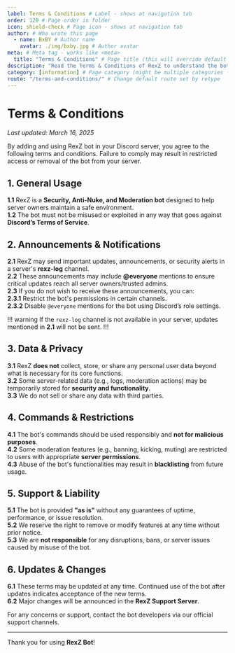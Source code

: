 ```yaml
---
label: Terms & Conditions # Label - shows at navigation tab
order: 120 # Page order in folder
icon: shield-check # Page icon - shows at navigation tab
author: # Who wrote this page
  - name: BxBY # Author name
    avatar: ./img/bxby.jpg # Author avatar
meta: # Meta tag - works like <meta>
  title: "Terms & Conditions" # Page title (this will override default meta.title set in config)
description: "Read the Terms & Conditions of RexZ to understand the bot's functionality, data handling, announcements, and user responsibilities." # Page description
category: [information] # Page category (might be multiple categories - [category1, category2])
route: "/terms-and-conditions/" # Change default route set by retype
---
```


# Terms & Conditions

_Last updated: March 16, 2025_

By adding and using RexZ bot in your Discord server, you agree to the following terms and conditions. Failure to comply may result in restricted access or removal of the bot from your server.

## 1. General Usage
**1.1** RexZ is a **Security, Anti-Nuke, and Moderation bot** designed to help server owners maintain a safe environment.<br>
**1.2** The bot must not be misused or exploited in any way that goes against **Discord’s Terms of Service**.<br>

## 2. Announcements & Notifications
**2.1** RexZ may send important updates, announcements, or security alerts in a server's **rexz-log** channel.<br>
**2.2** These announcements may include **@everyone** mentions to ensure critical updates reach all server owners/trusted admins.<br>
**2.3** If you do not wish to receive these announcements, you can:<br>
  **2.3.1** Restrict the bot's permissions in certain channels.<br>
  **2.3.2** Disable `@everyone` mentions for the bot using Discord’s role settings.<br>

!!! warning
If the `rexz-log` channel is not available in your server, updates mentioned in **2.1** will not be sent.
!!!

## 3. Data & Privacy
**3.1** RexZ **does not** collect, store, or share any personal user data beyond what is necessary for its core functions.<br>
**3.2** Some server-related data (e.g., logs, moderation actions) may be temporarily stored for **security and functionality**.<br>
**3.3** We do not sell or share any data with third parties.<br>

## 4. Commands & Restrictions
**4.1** The bot's commands should be used responsibly and **not for malicious purposes**.<br>
**4.2** Some moderation features (e.g., banning, kicking, muting) are restricted to users with appropriate **server permissions**.<br>
**4.3** Abuse of the bot's functionalities may result in **blacklisting** from future usage.<br>

## 5. Support & Liability
**5.1** The bot is provided **"as is"** without any guarantees of uptime, performance, or issue resolution.<br>
**5.2** We reserve the right to remove or modify features at any time without prior notice.<br>
**5.3** We are **not responsible** for any disruptions, bans, or server issues caused by misuse of the bot.<br>

## 6. Updates & Changes
**6.1** These terms may be updated at any time. Continued use of the bot after updates indicates acceptance of the new terms.<br>
**6.2** Major changes will be announced in the **RexZ Support Server**.<br>

For any concerns or support, contact the bot developers via our official support channels.

---

Thank you for using **RexZ Bot**!
